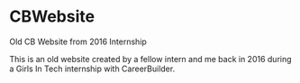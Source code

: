 # CBWebsite
Old CB Website from 2016 Internship

This is an old website created by a fellow intern and me back in 2016 during a Girls In Tech internship with CareerBuilder.
